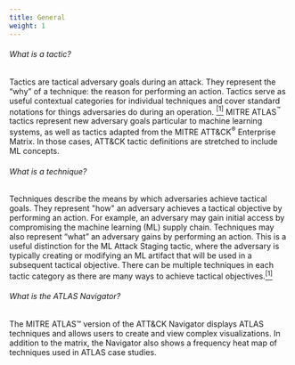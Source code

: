 ```yaml
---
title: General
weight: 1
---
```


###### What is a tactic?

Tactics are tactical adversary goals during an attack. They represent the “why” of a technique: the reason for performing an action.
Tactics serve as useful contextual categories for individual techniques and cover standard notations for things adversaries do during an operation.
[<sup>\[1\]</sup>][1] MITRE ATLAS<sup>&trade;</sup> tactics represent new adversary goals particular to machine learning systems, as well as tactics adapted from the MITRE ATT&CK<sup>&reg;</sup> Enterprise Matrix.
In those cases, ATT&CK tactic definitions are stretched to include ML concepts.

###### What is a technique?

Techniques describe the means by which adversaries achieve tactical goals. They represent "how" an adversary achieves a tactical objective by performing an action.
For example, an adversary may gain initial access by compromising the machine learning (ML) supply chain. Techniques may also represent “what” an adversary gains by performing an action. This is a useful distinction for the ML Attack Staging tactic,
where the adversary is typically creating or modifying an ML artifact that will be used in a subsequent tactical objective.
There can be multiple techniques in each tactic category as there are many ways to achieve tactical objectives.[<sup>\[1\]</sup>][1]

###### What is the ATLAS Navigator?

The MITRE ATLAS™ version of the ATT&CK Navigator displays ATLAS techniques and allows users to create and view complex visualizations. In addition to the matrix, the Navigator also shows a frequency heat map of techniques used in ATLAS case studies.


 [1]: https://attack.mitre.org/docs/ATTACK_Design_and_Philosophy_March_2020.pdf "MITRE ATT&CK: Design and Philosophy"
